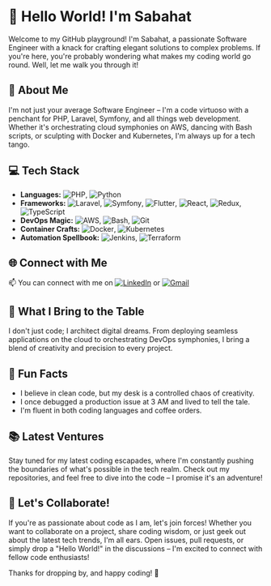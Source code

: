 # 👋 Hello World! I'm Sabahat

Welcome to my GitHub playground! I'm Sabahat, a passionate Software Engineer with a knack for crafting elegant solutions to complex problems. If you're here, you're probably wondering what makes my coding world go round. Well, let me walk you through it!

## 🚀 About Me

I'm not just your average Software Engineer – I'm a code virtuoso with a penchant for PHP, Laravel, Symfony, and all things web development. Whether it's orchestrating cloud symphonies on AWS, dancing with Bash scripts, or sculpting with Docker and Kubernetes, I'm always up for a tech tango.

## 💻 Tech Stack

- **Languages:** ![PHP](https://img.shields.io/badge/PHP-777BB4?style=for-the-badge&logo=php&logoColor=white), ![Python](https://img.shields.io/badge/Python-3776AB?style=for-the-badge&logo=python&logoColor=white)
- **Frameworks:** ![Laravel](https://img.shields.io/badge/Laravel-FF2D20?style=for-the-badge&logo=laravel&logoColor=white), ![Symfony](https://img.shields.io/badge/Symfony-000000?style=for-the-badge&logo=symfony&logoColor=white), ![Flutter](https://img.shields.io/badge/Flutter-02569B?style=for-the-badge&logo=flutter&logoColor=white), ![React](https://img.shields.io/badge/React-61DAFB?style=for-the-badge&logo=react&logoColor=white), ![Redux](https://img.shields.io/badge/Redux-764ABC?style=for-the-badge&logo=redux&logoColor=white), ![TypeScript](https://img.shields.io/badge/TypeScript-007ACC?style=for-the-badge&logo=typescript&logoColor=white)
- **DevOps Magic:** ![AWS](https://img.shields.io/badge/AWS-232F3E?style=for-the-badge&logo=amazon-aws&logoColor=white), ![Bash](https://img.shields.io/badge/Bash-4EAA25?style=for-the-badge&logo=gnu-bash&logoColor=white), ![Git](https://img.shields.io/badge/Git-F05032?style=for-the-badge&logo=git&logoColor=white)
- **Container Crafts:** ![Docker](https://img.shields.io/badge/Docker-2496ED?style=for-the-badge&logo=docker&logoColor=white), ![Kubernetes](https://img.shields.io/badge/Kubernetes-326CE5?style=for-the-badge&logo=kubernetes&logoColor=white)
- **Automation Spellbook:** ![Jenkins](https://img.shields.io/badge/Jenkins-D24939?style=for-the-badge&logo=jenkins&logoColor=white), ![Terraform](https://img.shields.io/badge/Terraform-623CE4?style=for-the-badge&logo=terraform&logoColor=white)


## 🌐 Connect with Me

📫 You can connect with me on [![LinkedIn](https://img.shields.io/badge/LinkedIn-Profile-blue?style=flat-square&logo=linkedin)](https://www.linkedin.com/in/sabahat-saeed) or [![Gmail](https://img.shields.io/badge/Gmail-Email-red?style=flat-square&logo=gmail)](mailto:sabahatsaeed31@gmail.com)

## 🚀 What I Bring to the Table

I don't just code; I architect digital dreams. From deploying seamless applications on the cloud to orchestrating DevOps symphonies, I bring a blend of creativity and precision to every project.

## 🌟 Fun Facts

- I believe in clean code, but my desk is a controlled chaos of creativity.
- I once debugged a production issue at 3 AM and lived to tell the tale.
- I'm fluent in both coding languages and coffee orders.

## 📚 Latest Ventures

Stay tuned for my latest coding escapades, where I'm constantly pushing the boundaries of what's possible in the tech realm. Check out my repositories, and feel free to dive into the code – I promise it's an adventure!

## 🚀 Let's Collaborate!

If you're as passionate about code as I am, let's join forces! Whether you want to collaborate on a project, share coding wisdom, or just geek out about the latest tech trends, I'm all ears. Open issues, pull requests, or simply drop a "Hello World!" in the discussions – I'm excited to connect with fellow code enthusiasts!

Thanks for dropping by, and happy coding! 🚀
